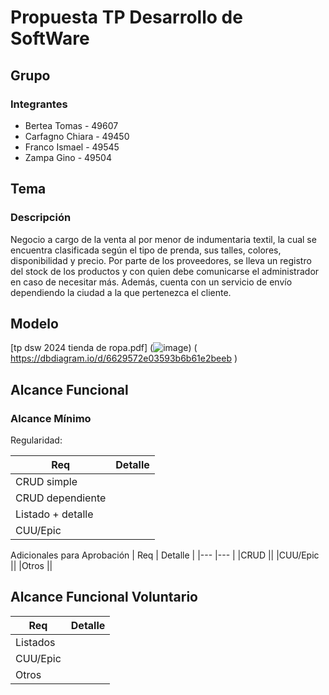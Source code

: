 # Propuesta TP Desarrollo de SoftWare

## Grupo

### Integrantes 
-  Bertea Tomas - 49607
-  Carfagno Chiara - 49450
-  Franco  Ismael - 49545
-  Zampa Gino - 49504 

## Tema 
### Descripción
Negocio a cargo de la venta al por menor de indumentaria textil, la cual se encuentra clasificada según el tipo de prenda, sus talles, colores, disponibilidad y precio. Por parte de los proveedores, se lleva un registro del stock de los productos y con quien debe comunicarse el administrador en caso de necesitar más. Además, cuenta con un servicio de envío dependiendo la ciudad a la que pertenezca el cliente.

## Modelo 
[tp dsw 2024 tienda de ropa.pdf]
(![image](https://github.com/IsmaFranco/TP-Desarrollo/assets/164551766/c5307017-4971-46cf-bfc9-c03a890d8de9))
( https://dbdiagram.io/d/6629572e03593b6b61e2beeb )

## Alcance Funcional
### Alcance Mínimo 
Regularidad:

|  Req               |    Detalle     |
|---                 |---       |
| CRUD simple        ||
| CRUD dependiente   ||
| Listado + detalle  ||
| CUU/Epic           ||

Adicionales para Aprobación
|  Req               |    Detalle     |
|---                 |---       |
|CRUD                ||
|CUU/Epic            ||
|Otros               ||

## Alcance Funcional Voluntario
|  Req               |    Detalle     |
|---                 |---       |
|Listados            ||
|CUU/Epic            ||
|Otros               ||
